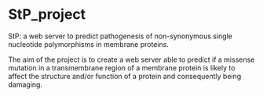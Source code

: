 # StP_project
StP: a web server to predict pathogenesis of non-synonymous single nucleotide polymorphisms in membrane proteins.

The aim of the project is to create a web server able to predict if a missense mutation in a transmembrane region of a membrane protein is likely to affect the structure and/or function of a protein and consequently being damaging.

